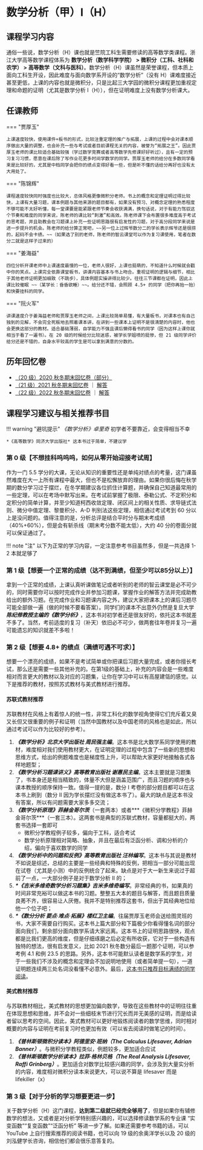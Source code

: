 # 数学分析（甲）Ⅰ（H）

## 课程学习内容

通俗一些说，数学分析（H）课也就是竺院工科生需要修读的高等数学类课程。浙江大学高等数学课程体系为 **数学分析（数学科学学院） > 微积分（工科、社科和农学） > 高等数学（文科与医科）**。数学分析（H）课虽然是荣誉课程，但本质上面向工科生开设，因此难度与面向数学系开设的“数学分析”（没有 H）课难度接近甚至更低，上课的内容也就是微积分，只是比起三大学园的微积分课程更加重视定理和命题的证明（尤其是数学分析 Ⅰ（H）），但在证明难度上没有数学分析课大。

## 任课教师

=== "贾厚玉"

    上课速度较快，使用课件+板书的形式，比较注重定理的推广与拓展，上课的过程中会对课本顺序做出大量的调整，也会补充一些与考试或者目前课程无关的内容，被誉为“拓展之王”。因此贾厚玉老师的课比较适合基础较强（学过数学竞赛或者高等数学先修课好好听过），且有一定的预习复习习惯，愿意在课后除了写作业花更多时间学数学的同学。贾厚玉老师的给分在多数同学看来是比较好的，尤其是中档同学会把你的绩点变得好看一些，但是听不懂的话给分再好也没有太大用处了。

=== "陈锦辉"

    课程速度较快同时强度也比较大，总体风格更像微积分老师。书上的概念和定理证明过得比较快，上课有大量习题，课本例题与其他来源的题目都有，如果没有预习、对概念定理的熟悉程度不够可能不太好听懂，每一堂课要是能紧跟老师节奏会收获满满，换句话说，对于有能力驾驭这个节奏和难度的同学来说，陈老师的课比较“刺激”和高效。陈老师课下会布置很多难度高于考试的思考题，并且助教会在习题课上补充一些证明思路很有启发性的习题，对于高分段同学来说是进一步提升的机会。陈老师的给分算正常吧，~~另一位上过辉爷数分二的学长表示辉爷还是很捞的，起码不会卡绩。~~（如果选了别的老师，陈老师的智云课堂可以作为复习课使用，笔者在数分二就是这样子过来的）

=== "姜海益"

    四位分析开课老师中上课速度最慢的一位，老师人很好，上课也挺萌的，不知道什么时候就会戳中你的笑点。上课完全依靠课堂板书，讲课内容基本与书上吻合。重视证明的逻辑与细节，相比于其他老师证明更加细致（不跳步），具体例题实操讲得比较少。往往三节课都在证明，因此上课比较催眠 ~~（某学长：昏昏欲睡）~~。给分还不错，会照顾 4.5+ 的同学（把你再抬一抬）和快要挂科的同学。

=== "阮火军"
  
    讲课速度介于姜海益老师和贾厚玉老师之间，上课比较简单易懂，有大量板书，对课本也有自己独到的见解，不会完全死板地去照着课本讲，在讲到一些课本上证明不是很清楚的内容时，他也会更换这部分的教材。适合基础薄弱，自学能力不强且课后懒得看书的同学（因为这样上课你就相当于看了一遍书）。在 20 级的时候给分比较迷惑，被学长学姐喷的挺惨，但 21 级同学评价给分还是不错的，自身水平较高的学生是可以拿到满意的分数的。

## 历年回忆卷
- [（20 级）2020 秋冬期末回忆卷（部分）](%E6%95%B0%E5%AD%A6%E5%88%86%E6%9E%90%EF%BC%88%E7%94%B2%EF%BC%89I%EF%BC%88H%EF%BC%892020%E7%A7%8B%E5%86%AC%E6%9C%9F%E6%9C%AB%E9%83%A8%E5%88%86%E5%9B%9E%E5%BF%86%E5%8D%B7.pdf)
- [（21 级）2021 秋冬期末回忆卷](%E6%95%B0%E5%AD%A6%E5%88%86%E6%9E%90%EF%BC%88%E7%94%B2%EF%BC%89I%EF%BC%88H%EF%BC%892021%E7%A7%8B%E5%86%AC%E6%9C%9F%E6%9C%AB%E5%9B%9E%E5%BF%86%E5%8D%B7.pdf) ｜ [解答](%E6%95%B0%E5%AD%A6%E5%88%86%E6%9E%90%EF%BC%88%E7%94%B2%EF%BC%89I%EF%BC%88H%EF%BC%892021%E7%A7%8B%E5%86%AC%E6%9C%9F%E6%9C%AB%E5%9B%9E%E5%BF%86%E5%8D%B7%E8%A7%A3%E7%AD%94.pdf)
- [（22 级）2022 秋冬期末回忆卷](%E6%95%B0%E5%AD%A6%E5%88%86%E6%9E%90%EF%BC%88%E7%94%B2%EF%BC%89I%EF%BC%88H%EF%BC%892022%E7%A7%8B%E5%86%AC%E6%9C%9F%E6%9C%AB%E5%9B%9E%E5%BF%86%E5%8D%B7.pdf) ｜ [解答](数学分析（甲）I（H）2022秋冬期末回忆卷解答.pdf)

## 课程学习建议与相关推荐书目

!!! warning "避坑提示"
    *《数学分析》卓里奇* 初学者不要靠近，会变得相当不幸

    *《高等数学》同济大学出版社* 这本书过于简单，不建议学

### 第 0 级【不想挂科呜呜呜，如何从零开始迎接考试周】
作为一门 5.5 学分的大课，无论从知识的重要性还是单纯对绩点的考量，这门课虽然难度在大一上所有课程中最大，但也不是松懈放弃的理由。如果你很后悔在秋学期的数分学习过于摆烂，在冬学期建议各位抓住计算题，并确保自己知道最常用的一些定理，可以在考场中默写出来。在考试前掌握了极限、泰勒公式、不定积分和定积分的简单计算，并至少知道柯西收敛定理、闭区间上的相关性质、求导链式法则、微分中值定理、黎曼积分、A-D 判别法这些定理，相信通过考试考到 60 分以上是没问题的。值得注意的是，分析总评是结合平时分与期末考成绩（40%+60%），但是会有斩杀线（期末考分数不能太低），大约 40 分的卷面分就可以保证通过了。

!!! note "注"
    以下为正常的学习内容，一定注意参考书目虽然多，但是一共选择 1-2 本就足够了

### 第 1 级【想要一个正常的成绩（达不到满绩，但至少可以85分以上）】
拿到一个正常的成绩，上课认真听课做笔记或者听别的老师的智云课堂是必不可少的，同时需要你可以按时完成作业并参加习题课，掌握作业的解答方法并完成助教给出的额外习题。在完成作业和习题课内容之外，建议大家把课本上的课后习题尽可能全部做一遍（做的时候不要看答案）。同学们的课本不出意外仍然是复旦大学***陈纪修教授主编的《数学分析》***，这本书对初学者还是很友好的，依托这本书就差不多了。当然，考前适度的复习（补天）依旧必不可少，做两套往年卷并复习一遍可能遗忘的知识就差不多啦！

### 第 2 级【想要 4.8+ 的绩点（满绩可遇不可求）】
想要一个漂亮的成绩，如果不是考试简单或你把课后习题大量完成，或者你擅长考试，那么还是需要一些其他补充的。在第1级的基础上，补充的内容会是一些难度相对而言更大的教材以及对应的习题集，让你在学习中可以有高屋建瓴的感觉。以下是推荐的教材，按照苏式教材与美式教材进行推荐。

#### 苏联式教材推荐
苏联教材在风格上有着惊人的统一性，非常工科化的数学视角使得它们充斥着又臭又长但又很重要的例子和证明（当然中国教材以及中国老师的风格也是如此，所以通过考试可以作为比较好的参考）。

1. ***《数学分析》北京大学出版社 周民强主编***。这本书是北大数学系同学使用的教材，难度相对我们使用教材更大，在证明定理的过程中包含了一些新的思想和思维方式，给出的例题难度也是梯度性上升，可以帮助大家更好地接触各式各样地题型；
2. ***《数学分析习题课讲义》高等教育出版社 谢惠民主编***。这本主要就是习题集了，书本身还是相当精致的，体量不大但是涵盖范围广，而且习题的顺序也与课本教授的顺序保持一致。值得一提的是，数分 Ⅰ 考卷的部分题目都可以在这本书上刷到（数分 Ⅱ 因为学长摆烂没有做这本书了）。最大的缺点是这本书没有答案，所以有问题需要大家多多交流；
3. ***《数学分析原理》菲赫金哥尔茨***（一套两本）或者***《微积分学教程》菲赫金哥尔茨***（一套三本）。这两套书是典型的苏联式教材，容量都挺大的，两套书选择一套即可
    - 微积分学教程例子较多，偏向于工科，适合考试
    - 数学分析原理相对简略、抽象，并且在最后有泛函分析、调和分析的介绍，偏向于喜欢数学的同学
4. ***《数学分析中的问题和反例》高等教育出版社 汪林编写***。这本书与其说是教材不如说是综述，总结的主要是一些经典和特殊的反例，把相当一部分可能出现在试卷（尤其是小测）中的反例统合了起来。缺点是对于大一新生来说过于超前了一点，一大部分例子是对于数学分析 Ⅱ 的；
5. ***\*《吉米多维奇数学分析习题集》吉米多维奇编写***。非常经典的书，如果真的时间非常充裕可以做这本书的习题。整整五大本的题目与解答，而且题目质量良莠不齐，很容易让人厌倦。我并不是特别推荐这套书，但出于其经典地位给他一个位子吧；
6. ***\*《数分分析 要点·难点·拓展》楼红卫主编***。往届贾厚玉老师会送给图灵班的书，大家不需要自行购买。这本书上篇大部分和下篇极少你看得懂名词的部分面向我们，剩余部分面向数学系请大家远离。这本书上的证明思路很快，观点都是比我们更高的维度，但是仔细琢磨之后必定有所收获，它对于一些构造有独特的想法，很有启发意义，比如 2021 秋冬数分最后一题那个证明，可以参考例 4.1 和例 23.5 的思路。另外，这本书可能默认读者是数学系的学生，对于一些我们不涉及的概念和定理会不加说明地使用（或者简单提一句），一道证明题连续两三处名词没看懂不必意外。最后，<u>这本书只推荐目标满绩的同学阅读</u>。

#### 美式教材推荐
与苏联教材相比，美式教材的思想更加偏向数学，导致在这些教材中的证明往往重在体现思想和思维，并不会对一些细枝末节进行冗长而并无美感的证明，而是给读者留以思考的空间。因此，美式教材可以更好地锻炼阅读者的数学思维，同时相对概要的内容与证明在考前复习时也更加有效（可以省去阅读时做笔记的时间）。

1. ***《普林斯顿微积分读本》阿德里安·班纳（The Calculus Lifesaver, Adrian Banner）***。与微积分学教程类似，例题较多，更加适合应试
2. ***《普林斯顿数学分析读本》拉菲·格林贝格（The Real Analysis Lifesaver, Raffi Grinberg）***。更加适合对数学比较感兴趣的同学，会涉及到大量实分析的内容，难度相对微积分读本来说更大，可以说不算是 lifesaver 而是 lifekiller（x）

### 第 3 级【对于分析的学习想要更进一步】
关于数学分析（H）这门课程，**达到第二级就已经完全够用了**，但是如果你有辅修数学的想法，又或者是对分析学特别感兴趣的，可以选择修读数学系的专业课 “实变函数”“复变函数”“泛函分析” 等进一步了解。如果还需要参考书籍的话，可以 YouTube 上自行搜索推荐的阅读书籍，也可以向 19 级的余奥洋学长以及 20 级的刘泓健学长咨询，相信他们都会很乐意答复的。
